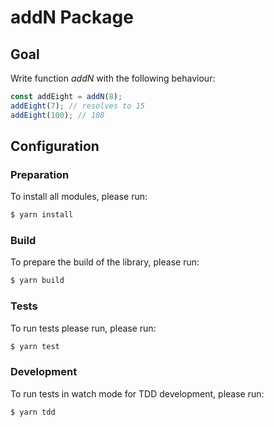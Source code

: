 # addN Package

## Goal

Write function _addN_ with the following behaviour:

```js
const addEight = addN(8);
addEight(7); // resolves to 15
addEight(100); // 108
```

## Configuration

### Preparation

To install all modules, please run:

```sh
$ yarn install
```

### Build

To prepare the build of the library, please run:

```sh
$ yarn build
```

### Tests

To run tests please run, please run:

```sh
$ yarn test
```

### Development

To run tests in watch mode for TDD development, please run:

```sh
$ yarn tdd
```

